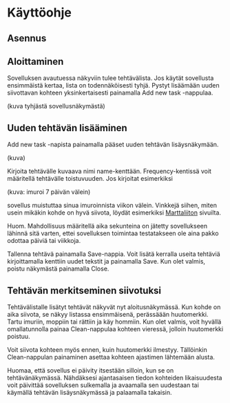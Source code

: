 # Käyttöohje

## Asennus

## Aloittaminen

Sovelluksen avautuessa näkyviin tulee tehtävälista. Jos käytät sovellusta ensimmäistä kertaa, lista on todennäköisesti tyhjä. Pystyt lisäämään uuden siivottavan kohteen yksinkertaisesti painamalla Add new task -nappulaa.

(kuva tyhjästä sovellusnäkymästä)

## Uuden tehtävän lisääminen

Add new task -napista painamalla pääset uuden tehtävän lisäysnäkymään.

(kuva)

Kirjoita tehtävälle kuvaava nimi name-kenttään. Frequency-kentissä voit määritellä tehtävälle toistuvuuden. Jos kirjoitat esimerkiksi

(kuva: imuroi 7 päivän välein)

sovellus muistuttaa sinua imuroinnista viikon välein. Vinkkejä siihen, miten usein mikäkin kohde on hyvä siivota, löydät esimerkiksi [Marttaliiton](https://www.martat.fi/marttakoulu/kodinhoito/) sivuilta.

Huom. Mahdollisuus määritellä aika sekunteina on jätetty sovellukseen lähinnä sitä varten, ettei sovelluksen toimintaa testatakseen ole aina pakko odottaa päiviä tai viikkoja.

Tallenna tehtävä painamalla Save-nappia. Voit lisätä kerralla useita tehtäviä kirjoittamalla kenttiin uudet tekstit ja painamalla Save. Kun olet valmis, poistu näkymästä painamalla Close.

## Tehtävän merkitseminen siivotuksi

Tehtävälistalle lisätyt tehtävät näkyvät nyt aloitusnäkymässä. Kun kohde on aika siivota, se näkyy listassa ensimmäisenä, perässäään huutomerkki. Tartu imuriin, moppiin tai rättiin ja käy hommiin. Kun olet valmis, voit hyvällä omallatunnolla painaa Clean-nappulaa kohteen vieressä, jolloin huutomerkki poistuu.

Voit siivota kohteen myös ennen, kuin huutomerkki ilmestyy. Tällöinkin Clean-nappulan painaminen asettaa kohteen ajastimen lähtemään alusta.

Huomaa, että sovellus ei päivity itsestään silloin, kun se on tehtävänäkymässä. Nähdäksesi ajantasaisen tiedon kohteiden likaisuudesta voit päivittää sovelluksen sulkemalla ja avaamalla sen uudestaan tai käymällä tehtävän lisäysnäkymässä ja palaamalla takaisin.
